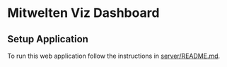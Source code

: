# Mitwelten Viz Dashboard

## Setup Application
To run this web application follow the instructions in [server/README.md](server/README.md).
